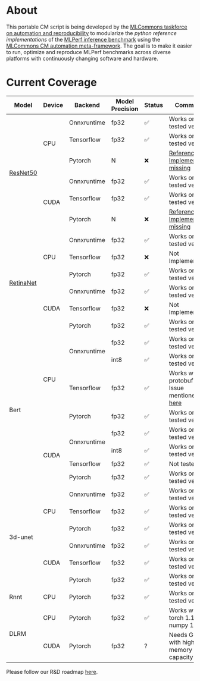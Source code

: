 # About

This portable CM script is being developed by the [MLCommons taskforce on automation and reproducibility](https://github.com/mlcommons/ck/blob/master/docs/mlperf-education-workgroup.md)
to modularize the *python reference implementations* of the [MLPerf inference benchmark](https://github.com/mlcommons/inference) 
using the [MLCommons CM automation meta-framework](https://github.com/mlcommons/ck).
The goal is to make it easier to run, optimize and reproduce MLPerf benchmarks 
across diverse platforms with continuously changing software and hardware.

# Current Coverage
<table>
<thead>
  <tr>
    <th>Model</th>
    <th>Device</th>
    <th>Backend</th>
    <th>Model Precision</th>
    <th>Status</th>
    <th>Comments</th>
  </tr>
</thead>
<tbody>
  <tr>
    <td rowspan="6"><a href="https://github.com/mlcommons/inference/blob/master/.github/workflows/test-resnet50.yml">ResNet50</a></td>
    <td rowspan="3">CPU</td>
    <td>Onnxruntime</td>
    <td>fp32</td>
    <td>✅</td>
    <td>Works on all tested versions</td>
  </tr>
  <tr>
    <td>Tensorflow</td>
    <td>fp32</td>
    <td>✅</td>
    <td>Works on all tested versions</td>
  </tr>
  <tr>
    <td>Pytorch</td>
    <td>N</td>
    <td>❌</td>
    <td><a href="https://github.com/mlcommons/inference/issues/828">Reference Implementation missing</a></td>
  </tr>
  <tr>
    <td rowspan="3">CUDA</td>
    <td>Onnxruntime</td>
    <td>fp32</td>
    <td>✅</td>
    <td>Works on all tested versions</td>
  </tr>
  <tr>
    <td>Tensorflow</td>
    <td>fp32</td>
    <td>✅</td>
    <td>Works on all tested versions</td>
  </tr>
  <tr>
    <td>Pytorch</td>
    <td>N</td>
    <td>❌</td>
    <td><a href="https://github.com/mlcommons/inference/issues/828">Reference Implementation missing</a></td>
  </tr>
  <tr>
    <td rowspan="6"><a href="https://github.com/mlcommons/inference/blob/master/.github/workflows/test-retinanet.yml">RetinaNet</a></td>
    <td rowspan="3">CPU</td>
    <td>Onnxruntime</td>
    <td>fp32</td>
    <td>✅</td>
    <td>Works on all tested versions</td>
  </tr>
  <tr>
    <td>Tensorflow</td>
    <td>fp32</td>
    <td>❌</td>
    <td>Not Implemented</td>
  </tr>
  <tr>
    <td>Pytorch</td>
    <td>fp32</td>
    <td>✅</td>
    <td>Works on all tested versions</td>
  </tr>
  <tr>
    <td rowspan="3">CUDA</td>
    <td>Onnxruntime</td>
    <td>fp32</td>
    <td>✅</td>
    <td>Works on all tested versions</td>
  </tr>
  <tr>
    <td>Tensorflow</td>
    <td>fp32</td>
    <td>❌</td>
    <td>Not Implemented</td>
  </tr>
  <tr>
    <td>Pytorch</td>
    <td>fp32</td>
    <td>✅</td>
    <td>Works on all tested versions</td>
  </tr>
  <tr>
    <td rowspan="8">Bert</td>
    <td rowspan="4">CPU</td>
    <td rowspan="2">Onnxruntime</td>
    <td>fp32</td>
    <td>✅</td>
    <td>Works on all tested versions</td>
  </tr>
  <tr>
    <td>int8</td>
    <td>✅</td>
    <td>Works on all tested versions</td>
  </tr>
  <tr>
    <td>Tensorflow</td>
    <td>fp32</td>
    <td>✅</td>
    <td>
Works with protobuf 3.19. Issue mentioned <a href="https://github.com/mlcommons/inference/issues/1276">here</a>
    </td>
  </tr>
  <tr>
    <td>Pytorch</td>
    <td>fp32</td>
    <td>✅</td>
    <td>
Works on all tested versions
</td>
  </tr>
  <tr>
    <td rowspan="4">CUDA</td>
    <td rowspan="2">Onnxruntime</td>
    <td>fp32</td>
    <td>✅</td>
    <td>Works on all tested versions
</td>
  </tr>
  <tr>
    <td>int8</td>
    <td>✅</td>
    <td>Works on all tested versions
</td>
  </tr>
  <tr>
    <td>Tensorflow</td>
    <td>fp32</td>
    <td>✅</td>
    <td>Not tested</td>
  </tr>
  <tr>
    <td>Pytorch</td>
    <td>fp32</td>
    <td>✅</td>
    <td>Works on all tested versions
</td>
  </tr>
  <tr>
    <td rowspan="6">3d-unet</td>
    <td rowspan="3">CPU</td>
    <td>Onnxruntime</td>
    <td>fp32</td>
    <td>✅</td>
    <td>Works on all tested versions</td>
  </tr>
  <tr>
    <td>Tensorflow</td>
    <td>fp32</td>
    <td>✅</td>
    <td>
Works on all tested versions
    </td>
  </tr>
  <tr>
    <td>Pytorch</td>
    <td>fp32</td>
    <td>✅</td>
    <td>
Works on all tested versions
</td>
  </tr>
  <tr>
    <td rowspan="3">CUDA</td>
    <td>Onnxruntime</td>
    <td>fp32</td>
   <td>✅</td>
    <td>
Works on all tested versions
</td>  </tr>
  <tr>
    <td>Tensorflow</td>
    <td>fp32</td>
   <td>✅</td>
    <td>
Works on all tested versions
</td>  </tr>
  <tr>
    <td>Pytorch</td>
    <td>fp32</td>
   <td>✅</td>
    <td>
Works on all tested versions
</td>  </tr>
  
  
   <tr>
    <td rowspan="1">Rnnt</td>
    <td rowspan="1">CPU</td>
    <td>Pytorch</td>
    <td>fp32</td>
    <td>✅</td>
    <td>Works on all tested versions</td>
  </tr>
  
  <tr>
    <td rowspan="2">DLRM</td>
    <td>CPU</td>
    <td>Pytorch</td>
    <td>fp32</td>
    <td>✅</td>
    <td>Works with torch 1.10 and numpy 1.19</td>
  </tr>
  <tr>
    <td>CUDA</td>
    <td>Pytorch</td>
    <td>fp32</td>
    <td>?</td>
    <td>Needs GPU with high memory capacity</td>
  </tr>

</tbody>
</table>

Please follow our R&D roadmap [here](https://github.com/mlcommons/ck/issues/536).



